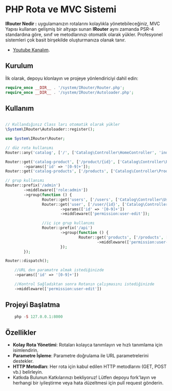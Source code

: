 # PHP Rota ve MVC Sistemi

**IRouter Nedir :** uygulamanızın rotalarını kolaylıkla yönetebileceğiniz,
MVC Yapısı kullanan gelişmiş bir altyapı sunan **IRouter** aynı zamanda PSR-4 standardına göre, sınıf ve metodlarınızı otomatik olarak yükler.
Profesyonel sistemleri çok basit birşekilde oluşturmanıza olanak tanır.

- [Youtube Kanalım](https://www.youtube.com/@software-developers).

## Kurulum

İlk olarak, depoyu klonlayın ve projeye yönlendiriciyi dahil edin:

```php
require_once __DIR__ . '/system/IRouter/Router.php';
require_once __DIR__ . '/system/IRouter/Autoloader.php';
```
## Kullanım

```php

// Kullandığınız Class ları otomatik olarak yükler
\System\IRouter\Autoloader::register();

use System\IRouter\Router;

// düz rota kullanımı
Router::any('catalog', ['/', ['Catalog\Controller\HomeController', 'index']]);

Router::get('catalog-product', ['/product/{id}', ['Catalog\Controller\ProductController', 'show']])
        ->params(['id' => '[0-9]+']);
Router::get('catalog-products', ['/products', ['Catalog\Controller\ProductController', 'index']]);

// grup kullanımı
Router::prefix('/admin')
        ->middleware(['role:admin'])
        ->group(function () {
                Router::get('users', ['/users', ['Catalog\Controller\UserController', 'index']]);
                Router::get('user', ['/user/{id}', ['Catalog\Controller\UserController', 'show']])
                        ->params(['id' => '[0-9]+'])
                        ->middleware(['permission:user-edit']);

                //iç içe grup kullanımı
                Router::prefix('/api')
                        ->group(function () {
                                Router::get('products', ['/products', ['Catalog\Controller\ProductController', 'index']])
                                        ->middleware(['permission:user-edit']);
                        });
        });

Router::dispatch();
```
```php
    //URL den paramatre almak istediğinizde
    ->params(['id' => '[0-9]+'])

    //Kontrol Sağladıktan sonra Rotanın çalışmasını istediğinizde
    ->middleware(['permission:user-edit'])
```
                        

## Projeyi Başlatma
```php
    php -S 127.0.0.1:8000
```
## Özellikler
- **Kolay Rota Yönetimi**: Rotaları kolayca tanımlayın ve hızlı tanımlama için isimlendirin.
- **Parametre İşleme**: Parametre doğrulama ile URL parametrelerini destekler.
- **HTTP Metodları**: Her rota için kabul edilen HTTP metodlarını (GET, POST vb.) belirleyin.
- Katkıda Bulunun
Katkılarınızı bekliyoruz! Lütfen depoyu fork'layın ve herhangi bir iyileştirme veya hata düzeltmesi için pull request gönderin.
